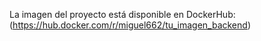 La imagen del proyecto está disponible en DockerHub:
(https://hub.docker.com/r/miguel662/tu_imagen_backend)